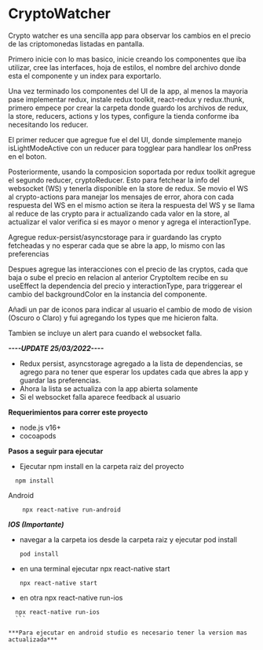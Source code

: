 # CryptoWatcher


Crypto watcher es una sencilla app para observar los cambios en el precio de las criptomonedas listadas en pantalla.

Primero inicie con lo mas basico, inicie creando los componentes que iba utilizar, cree las interfaces, hoja de estilos, el nombre del archivo donde esta el componente y un index para exportarlo.

Una vez terminado los componentes del UI de la app, al menos la mayoria pase implementar redux, instale redux toolkit, react-redux y redux.thunk, primero empece por crear la carpeta donde guardo los
archivos de redux, la store, reducers, actions y los types, configure la tienda conforme iba necesitando los reducer.

El primer reducer que agregue fue el del UI, donde simplemente manejo isLightModeActive con un reducer para togglear para handlear los onPress en el boton.

Posteriormente, usando la composicion soportada por redux toolkit agregue el segundo reducer, cryptoReducer. Esto para fetchear la info del websocket (WS) y tenerla disponible en la store de redux.
Se movio el WS al crypto-actions para manejar los mensajes de error, ahora con cada respuesta del WS en el mismo action se itera la respuesta del WS y se llama al reduce de las crypto para ir actualizando cada valor en la store, al actualizar el valor verifica si es mayor o menor y agrega el interactionType.

Agregue redux-persist/asyncstorage para ir guardando las crypto fetcheadas y no esperar cada que se abre la app, lo mismo con las preferencias

Despues agregue las interacciones con el precio de las cryptos, cada que baja o sube el precio en relacion al anterior CryptoItem recibe en su useEffect la dependencia del precio y interactionType, para
triggerear el cambio del backgroundColor en la instancia del componente.

Añadi un par de iconos para indicar al usuario el cambio de modo de vision (Oscuro o Claro) y fui agregando los types que me hicieron falta.

Tambien se incluye un alert para cuando el websocket falla.


***__----UPDATE 25/03/2022----__***

- Redux persist, asyncstorage agregado a la lista de dependencias, se agrego para no tener que esperar los updates cada que abres la app y guardar las preferencias.
- Ahora la lista se actualiza con la app abierta solamente
- Si el websocket falla aparece feedback al usuario


**Requerimientos para correr este proyecto**
- node.js v16+
- cocoapods

**Pasos a seguir para ejecutar**

- Ejecutar npm install en la carpeta raiz del proyecto
```
  npm install
```

Android
```
    npx react-native run-android
```
  
  
***IOS (Importante)***
  - navegar a la carpeta ios desde la carpeta raiz y ejecutar pod install
    ```
    pod install
    ```
  - en una terminal ejecutar npx react-native start
    ```
    npx react-native start
    ```
  - en otra npx react-native run-ios
  ```
    npx react-native run-ios
    ```
  
***Para ejecutar en android studio es necesario tener la version mas actualizada***
